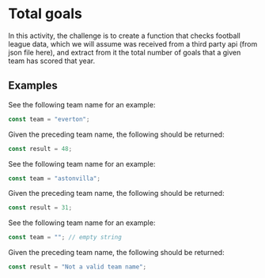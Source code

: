 # Total goals

In this activity, the challenge is to create a function that checks football league data, which we will assume was received from a third party api (from json file here), and extract from it the total number of goals that a given team has scored that year.

## Examples

See the following team name for an example:

```js
const team = "everton";
```

Given the preceding team name, the following should be returned:

```js
const result = 48;
```

See the following team name for an example:

```js
const team = "astonvilla";
```

Given the preceding team name, the following should be returned:

```js
const result = 31;
```

See the following team name for an example:

```js
const team = ""; // empty string
```

Given the preceding team name, the following should be returned:

```js
const result = "Not a valid team name";
```

